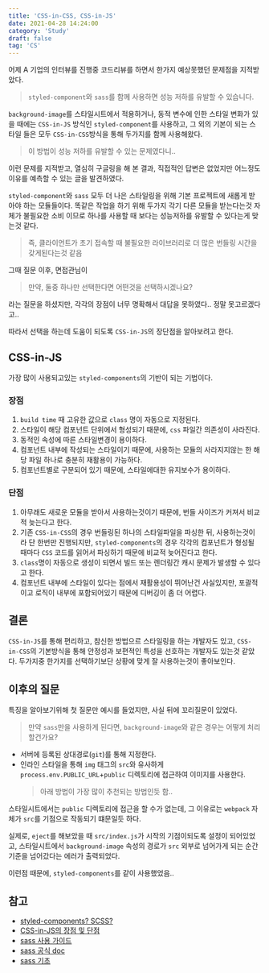 ```yaml
---
title: 'CSS-in-CSS, CSS-in-JS'
date: 2021-04-28 14:24:00
category: 'Study'
draft: false
tag: 'CS'
---
```


어제 A 기업의 인터뷰를 진행중 코드리뷰를 하면서 한가지 예상못했던 문제점을 지적받았다.

> `styled-component`와 `sass`를 함께 사용하면 성능 저하를 유발할 수 있습니다.

`background-image`를 스타일시트에서 적용하거나, 동적 변수에 인한 스타일 변화가 있을 때에는 `CSS-in-JS` 방식인 `styled-component`를 사용하고, 그 외의 기본이 되는 스타일 들은 모두 `CSS-in-CSS`방식을 통해 두가지를 함께 사용해왔다.

> 이 방법이 성능 저하를 유발할 수 있는 문제였다니..

이런 문제를 지적받고, 열심히 구글링을 해 본 결과, 직접적인 답변은 없었지만 어느정도 이유를 예측할 수 있는 글을 발견하였다.

`styled-component`와 `sass` 모두 더 나은 스타일링을 위해 기본 프로젝트에 새롭게 받아야 하는 모듈들이다. 똑같은 작업을 하기 위해 두가지 각기 다른 모듈을 받는다는것 자체가 불필요한 소비 이므로 하나를 사용할 때 보다는 성능저하를 유발할 수 있다는게 맞는것 같다.

> 즉, 클라이언트가 초기 접속할 때 불필요한 라이브러리로 더 많은 번들링 시간을 갖게된다는것 같음

그때 질문 이후, 면접관님이

> 만약, 둘중 하나만 선택한다면 어떤것을 선택하시겠나요?

라는 질문을 하셨지만, 각각의 장점이 너무 명확해서 대답을 못하였다.. 정말 못고르겠다고..

따라서 선택을 하는데 도움이 되도록 `CSS-in-JS`의 장단점을 알아보려고 한다.

## CSS-in-JS

가장 많이 사용되고있는 `styled-components`의 기반이 되는 기법이다.

### 장점

1. `build time` 때 고유한 값으로 `class` 명이 자동으로 지정된다.
2. 스타일이 해당 컴포넌트 단위에서 형성되기 때문에, `css` 파일간 의존성이 사라진다.
3. 동적인 속성에 따른 스타일변경이 용이하다.
4. 컴포넌트 내부에 작성되는 스타일이기 때문에, 사용하는 모듈의 사라지지않는 한 해당 파일 하나로 충분히 재활용이 가능하다.
5. 컴포넌트별로 구분되어 있기 때문에, 스타일에대한 유지보수가 용이하다.

### 단점

1. 아무래도 새로운 모듈을 받아서 사용하는것이기 때문에, 번들 사이즈가 커져서 비교적 늦는다고 한다.
2. 기존 `CSS-in-CSS`의 경우 번들링된 하나의 스타일파일을 파싱한 뒤, 사용하는것이라 단 한번만 진행되지만, `styled-components`의 경우 각각의 컴포넌트가 형성될 때마다 `CSS` 코드를 읽어서 파싱하기 때문에 비교적 늦어진다고 한다.
3. `class`명이 자동으로 생성이 되면서 빌드 또는 렌더링간 캐시 문제가 발생할 수 있다고 한다.
4. 컴포넌트 내부에 스타일이 있다는 점에서 재활용성이 뛰어난건 사실있지만, 포괄적이고 로직이 내부에 포함되어있기 때문에 디버깅이 좀 더 어렵다.

## 결론

`CSS-in-JS`를 통해 편리하고, 참신한 방법으르 스타일링을 하는 개발자도 있고, `CSS-in-CSS`의 기본방식을 통해 안정성과 보편적인 특성을 선호하는 개발자도 있는것 같았다. 두가지중 한가지를 선택하기보단 상황에 맞게 잘 사용하는것이 좋아보인다.

## 이후의 질문

특징을 알아보기위해 첫 질문만 예시를 들었지만, 사실 뒤에 꼬리질문이 있었다.

> 만약 `sass`만을 사용하게 된다면, `background-image`와 같은 경우는 어떻게 처리할건가요?

- 서버에 등록된 상대경로(`git`)를 통해 지정한다.
- 인라인 스타일을 통해 `img` 태그의 `src`와 유사하게 `process.env.PUBLIC_URL`+`public` 디렉토리에 접근하여 이미지를 사용한다.
  > 아래 방법이 가장 많이 추천되는 방법인듯 함..

스타일시트에서는 `public` 디렉토리에 접근을 할 수가 없는데, 그 이유로는 `webpack` 자체가 `src`를 기점으로 작동되기 떄문일듯 하다.

실제로, `eject`를 해보았을 때 `src/index.js`가 시작의 기점이되도록 설정이 되어있었고, 스타일시트에서 `background-image` 속성의 경로가 `src` 외부로 넘어가게 되는 순간 기준을 넘어갔다는 에러가 출력되었다.

이런점 때문에, `styled-components`를 같이 사용했었음..

## 참고

- [styled-components? SCSS?](https://blog.logrocket.com/moving-from-scss-to-styled-components-advantages-and-caveats/)
- [CSS-in-JS의 장점 및 단점](https://blueshw.github.io/2020/09/14/why-css-in-css/)
- [sass 사용 가이드](https://sass-lang.com/guide)
- [sass 공식 doc](https://sass-lang.com/documentation)
- [sass 기초](https://velog.io/@recordboy/SASS-%EC%84%A4%EC%B9%98-%EB%B0%8F-%EA%B8%B0%EB%B3%B8-%EC%82%AC%EC%9A%A9)

